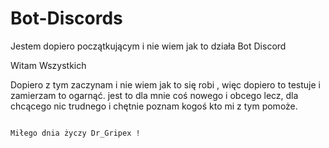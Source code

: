 # Bot-Discords
Jestem dopiero początkującym i nie wiem jak to działa Bot Discord

Witam Wszystkich

 Dopiero z tym zaczynam i nie wiem jak to się robi ,
więc dopiero to testuje i zamierzam to ogarnąć.
jest to dla mnie coś nowego i obcego lecz,
dla chcącego nic trudnego i chętnie poznam kogoś 
kto mi z tym pomoże.
                            
                                                                                             Miłego dnia życzy Dr_Gripex !
                                                     
                            
 
 








